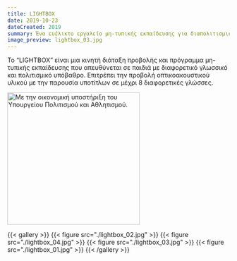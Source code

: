 ```yaml
---
title: LIGHTBOX
date: 2019-10-23
dateCreated: 2019
summary: Ένα ευέλικτο εργαλείο μη-τυπικής εκπαίδευσης για διαπολιτισμικά και διαδραστικά προγράμματα.
image_preview: lightbox_03.jpg
---
```


Το “LIGHTBOX” είναι μια κινητή διάταξη προβολής και πρόγραμμα μη-τυπικής εκπαίδευσης που απευθύνεται σε παιδιά με διαφορετικό γλωσσικό και πολιτισμικό υπόβαθρο. Επιτρέπει την προβολή οπτικοακουστικού υλικού με την παρουσία υποτίτλων σε μέχρι 8 διαφορετικές γλώσσες.

<img src="../../assets/logo_Ministry-of-Culture.png" alt="Με την οικονομική υποστήριξη του Υπουργείου Πολιτισμού και Αθλητισμού." width="300" />

{{< gallery >}}
    {{< figure src="./lightbox_02.jpg" >}}
    {{< figure src="./lightbox_04.jpg" >}}
    {{< figure src="./lightbox_03.jpg" >}}
    {{< figure src="./lightbox_01.jpg" >}}
{{< /gallery >}}
